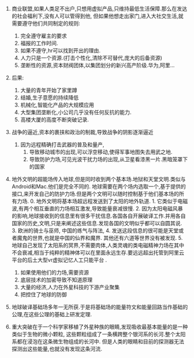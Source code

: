 1. 商业联盟,如果人类足不出户,只想用虚拟产品,只维持最低生活保障.那么在发达的社会福利下,没有人可以管得到他,
但如果他想走出家门,进入大社交生活,就需要遵守他们共同制定的规则:
	1. 完全遵守雇主的要求
	2. 福报的工作时间.
	3. 如果不遵守,hr可以找到开出的理由.
	4. 人力只是一个资源.(打击个性化,清除不可替代,庞大的后备资源)
	5. 垄断性的资源,资本财阀团体,以集团划分的新兴高产阶级.华为,阿里...

2. 后果:
	1. 大量的青年开始了家里蹲
	2. 结婚,生子意愿的持续降低
	3. 机械化,智能化产品的大规模应用
	4. 大型集团垄断化,小公司几乎没有任何反抗的能力.
	5. 高楼大厦的高度不断突破记录.

3. 战争的逼近,资本的裹挟和政治的制裁,导致战争的阴影逐渐逼近
	1. 因为远程精确打击武器的普及和量产,
		1. 导致移动城市的出现,可以浮空移动,使得军事地图失去用武之地.
		2. 导致防护力场,可见光波干扰力场的出现,从卫星看漆黑一片.黑暗笼罩下的国家


4. 地外文明的超能场传入地球,但是同时收到两个基本场.地狱和天堂文明.类似与Android和Mac.他们是完全不同的.
地球需要在两个场内选取一个,基于提供的接口,来开发自己的防护力场.但是两个文明可以随时控制基于他们基本场的所有力场.
	0. 地外文明将基本场超远程发送到了太阳的地外轨道.
		1. 它类似于电磁波,有两个相互垂直的力场相互激发,导致能量衰减很慢.
		2. 因为太阳电磁风暴的影响,地球接收到的信息里有很多干扰信息.各国各自开展破译工作.并用各自国家的历史,文明,只是来阐述这些信息.发现各国的文明似乎都可以自圆其说.
		3. 欧洲的骑士与巫师, 中国的练气与阵法, 
		4. 发送这段信息的很可能是天堂或者魔鬼的世界,也就是中国的仙界和魔界. 其他还有六道等世界没有被发现.
		5. 地球自己发现了太阳系的冥界,不需要肉体,人类灵魂的类电磁精神力场在其中不会衰减,相当于纯粹的精神体可以在里面永远生存.要远远超出托管到阿里云平台的后土大型vr虚拟记忆人工只能平台 .
	1. 如果使用他们的力场,需要资源
	2. 底层技术的加密导致不知道原理
	3. 大量的经济,人力在外星科技的下游产业聚集
	4. 把控住了地球的防御

5. 地球破译基础场多年一无所获.于是将基础场的能量符文和能量回路当作基础的公理,在这些公理的基础上研发定理.

6. 重大突破在于一个科学家移植了外星种族的眼睛,发现吸收最基本能量的是一种类似于生物的微小颗粒,
这些颗粒组成了一条横跨整个银河系的长河.整个太阳系都在浸泡在这条微生物组成的长河中.
但是人类的眼睛和目前的探测器无法探测出这些能量,也就没有发现这条河流.
